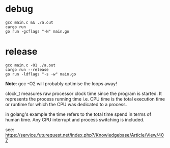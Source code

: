 # debug

```
gcc main.c && ./a.out
cargo run
go run -gcflags "-N" main.go
```

# release

```
gcc main.c -O1 ./a.out
cargo run --release
go run -ldflags "-s -w" main.go
```

**Note**: gcc -O2 will probably optimise the loops away!

clock_t measures raw processor clock time since the program is started. It represents the process running time i.e. CPU time is the total execution time or runtime for which the CPU was dedicated to a process. 

in golang's example the time refers to the total time spend in terms of human time. Any CPU interrupt and process switching is included.

see: https://service.futurequest.net/index.php?/Knowledgebase/Article/View/407
